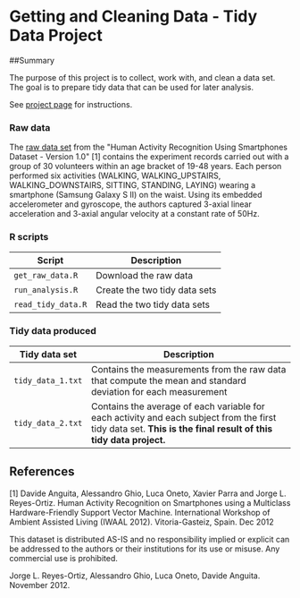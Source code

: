 # Getting and Cleaning Data - Tidy Data Project

##Summary

The purpose of this project is to collect, work with, and clean a data set. The goal is to prepare tidy data that can be used for later analysis. 

See [project page](https://class.coursera.org/getdata-009/human_grading/view/courses/972587/assessments/3/submissions) for instructions.

### Raw data

The [raw data set](http://archive.ics.uci.edu/ml/datasets/Human+Activity+Recognition+Using+Smartphones) from the "Human Activity Recognition Using Smartphones Dataset - Version 1.0" [1] contains the experiment records carried out with a group of 30 volunteers within an age bracket of 19-48 years. Each person performed six activities (WALKING, WALKING_UPSTAIRS, WALKING_DOWNSTAIRS, SITTING, STANDING, LAYING) wearing a smartphone (Samsung Galaxy S II) on the waist. Using its embedded accelerometer and gyroscope, the authors captured 3-axial linear acceleration and 3-axial angular velocity at a constant rate of 50Hz.

### R scripts

Script | Description
-------| -----------
`get_raw_data.R` | Download the raw data
`run_analysis.R` | Create the two tidy data sets
`read_tidy_data.R` | Read the two tidy data sets

### Tidy data produced

Tidy data set | Description
------------- | -----------
`tidy_data_1.txt` | Contains the measurements from the raw data that compute the mean and standard deviation for each measurement
`tidy_data_2.txt` | Contains the average of each variable for each activity and each subject from the first tidy data set. **This is the final result of this tidy data project.**

## References

[1] Davide Anguita, Alessandro Ghio, Luca Oneto, Xavier Parra and Jorge L. Reyes-Ortiz. Human Activity Recognition on Smartphones using a Multiclass Hardware-Friendly Support Vector Machine. International Workshop of Ambient Assisted Living (IWAAL 2012). Vitoria-Gasteiz, Spain. Dec 2012

This dataset is distributed AS-IS and no responsibility implied or explicit can be addressed to the authors or their institutions for its use or misuse. Any commercial use is prohibited.

Jorge L. Reyes-Ortiz, Alessandro Ghio, Luca Oneto, Davide Anguita. November 2012.
